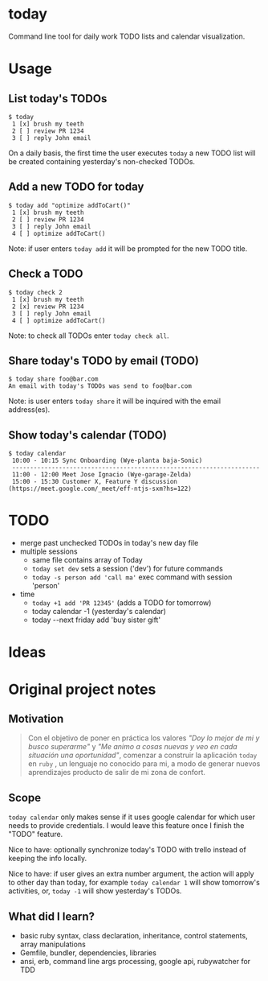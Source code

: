 # today

Command line tool for daily work TODO lists and calendar visualization.

# Usage

## List today's TODOs

```
$ today
 1 [x] brush my teeth
 2 [ ] review PR 1234
 3 [ ] reply John email
```

On a daily basis, the first time the user executes `today` a new TODO list will be created containing yesterday's non-checked TODOs.

## Add a new TODO for today

```
$ today add "optimize addToCart()"
 1 [x] brush my teeth
 2 [ ] review PR 1234
 3 [ ] reply John email
 4 [ ] optimize addToCart()
```

Note: if user enters `today add` it will be prompted for the new TODO title.

## Check a TODO

```
$ today check 2
 1 [x] brush my teeth
 2 [x] review PR 1234
 3 [ ] reply John email
 4 [ ] optimize addToCart()
```

Note: to check all TODOs enter `today check all`.

## Share today's TODO by email (TODO)

```
$ today share foo@bar.com
An email with today's TODOs was send to foo@bar.com
```

Note: is user enters `today share` it will be inquired with the email address(es).

## Show today's calendar (TODO)

```
$ today calendar
 10:00 - 10:15 Sync Onboarding (Wye-planta baja-Sonic)
 ---------------------------------------------------------------------
 11:00 - 12:00 Meet Jose Ignacio (Wye-garage-Zelda)
 15:00 - 15:30 Customer X, Feature Y discussion (https://meet.google.com/_meet/eff-ntjs-sxm?hs=122)
```

# TODO

 * merge past unchecked TODOs in today's new day file
 * multiple sessions 
   * same file contains array of Today
   * `today set dev` sets a session ('dev') for future commands
   * `today -s person add 'call ma'` exec command with session 'person'
 * time
   * `today +1 add 'PR 12345'` (adds a TODO for tomorrow)
   * today calendar -1 (yesterday's calendar)
   * today --next friday add 'buy sister gift'

# Ideas


# Original project notes

## Motivation

> Con el objetivo de poner en práctica los valores *"Doy lo mejor de mi y busco superarme"* y *"Me animo a cosas nuevas y veo en cada situación una oportunidad"*, comenzar a construir la aplicación `today` en `ruby` , un lenguaje no conocido para mi, a modo de generar nuevos aprendizajes producto de salir de mi zona de confort.

## Scope

`today calendar` only makes sense if it uses google calendar for which user needs to provide credentials. I would leave this feature once I finish the "TODO" feature.

Nice to have: optionally synchronize today's TODO with trello instead of keeping the info locally.

Nice to have: if user gives an extra number argument, the action will apply to other day than today, for example `today calendar 1` will show tomorrow's activities, or, `today -1` will show yesterday's TODOs.

## What did I learn?

 * basic ruby syntax, class declaration, inheritance, control statements, array manipulations
 * Gemfile, bundler, dependencies, libraries
 * ansi, erb, command line args processing, google api, rubywatcher for TDD